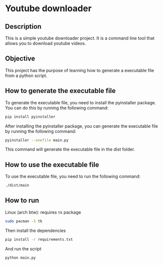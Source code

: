 # Youtube downloader

## Description

This is a simple youtube downloader project. It is a command line tool that allows you to download youtube videos.

## Objective

This project has the purpose of learning how to generate a executable file from a python script.

## How to generate the executable file

To generate the executable file, you need to install the pyinstaller package. You can do this by running the following command:

```bash
pip install pyinstaller
```

After installing the pyinstaller package, you can generate the executable file by running the following command:

```bash
pyinstaller --onefile main.py
```

This command will generate the executable file in the dist folder.

## How to use the executable file

To use the executable file, you need to run the following command:

```bash
./dist/main
```

## How to run

Linux (arch btw): requires `tk` package

```bash
sudo pacman -S tk
```

Then install the dependencies

```bash
pip install -r requirements.txt
```

And run the script

```bash
python main.py
```

